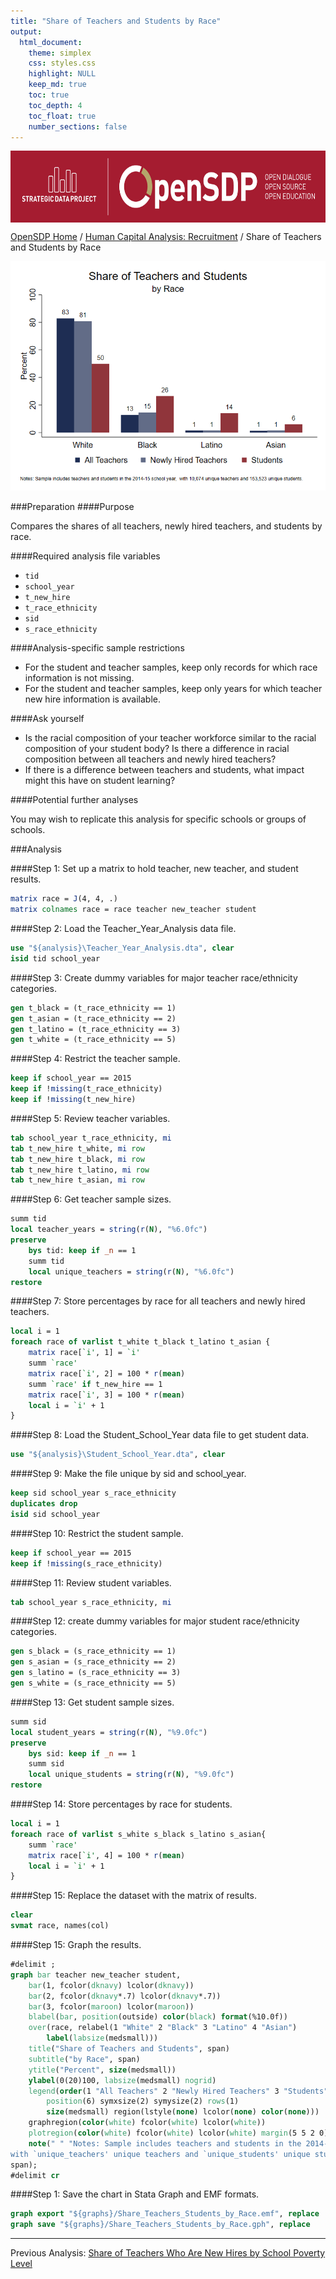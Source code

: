 ```yaml
---
title: "Share of Teachers and Students by Race"
output: 
  html_document:
    theme: simplex
    css: styles.css
    highlight: NULL
    keep_md: true
    toc: true
    toc_depth: 4
    toc_float: true
    number_sections: false
---
```







<div class="navbar navbar-default navbar-fixed-top" id="logo">
<div class="container">
<img src="OpenSDP-Banner_crimson.jpg" style="display: block; margin: 0 auto; height: 115px;">
</div>
</div>

[OpenSDP Home](opensdp.github.io) / [Human Capital Analysis: Recruitment](Human_Capital_Analysis_Recruitment.html) / Share of Teachers and Students by Race

![](Share_of_Teachers_and_Students_by_Race.png)

###Preparation
####Purpose

Compares the shares of all teachers, newly hired teachers, and students by race.

####Required analysis file variables

 - `tid`
 - `school_year`
 - `t_new_hire`
 - `t_race_ethnicity`
 - `sid`
 - `s_race_ethnicity`


####Analysis-specific sample restrictions

 - For the student and teacher samples, keep only records for which race information is not missing.
 - For the student and teacher samples, keep only years for which teacher new hire information is available.


####Ask yourself

 - Is the racial composition of your teacher workforce similar to the racial composition of your student body? Is there a difference in racial composition between all teachers and newly hired teachers?
 - If there is a difference between teachers and students, what impact might this have on student learning?


####Potential further analyses

You may wish to replicate this analysis for specific schools or groups of schools.


###Analysis


####Step 1: Set up a matrix to hold teacher, new teacher, and student results.


```stata
matrix race = J(4, 4, .)
matrix colnames race = race teacher new_teacher student
```


####Step 2: Load the Teacher_Year_Analysis data file.


```stata
use "${analysis}\Teacher_Year_Analysis.dta", clear
isid tid school_year
```


####Step 3: Create dummy variables for major teacher race/ethnicity categories.


```stata
gen t_black = (t_race_ethnicity == 1)
gen t_asian = (t_race_ethnicity == 2)
gen t_latino = (t_race_ethnicity == 3)
gen t_white = (t_race_ethnicity == 5)
```

####Step 4: Restrict the teacher sample.


```stata
keep if school_year == 2015
keep if !missing(t_race_ethnicity)
keep if !missing(t_new_hire)
```


####Step 5: Review teacher variables.


```stata
tab school_year t_race_ethnicity, mi
tab t_new_hire t_white, mi row
tab t_new_hire t_black, mi row
tab t_new_hire t_latino, mi row
tab t_new_hire t_asian, mi row
```


####Step 6: Get teacher sample sizes.


```stata
summ tid
local teacher_years = string(r(N), "%6.0fc")
preserve 
	bys tid: keep if _n == 1
	summ tid
	local unique_teachers = string(r(N), "%6.0fc")
restore
```


####Step 7: Store percentages by race for all teachers and newly hired teachers.


```stata
local i = 1
foreach race of varlist t_white t_black t_latino t_asian {
	matrix race[`i', 1] = `i'
	summ `race'
	matrix race[`i', 2] = 100 * r(mean)
	summ `race' if t_new_hire == 1
	matrix race[`i', 3] = 100 * r(mean)
	local i = `i' + 1
}
```


####Step 8: Load the Student_School_Year data file to get student data.


```stata
use "${analysis}\Student_School_Year.dta", clear
```


####Step 9: Make the file unique by sid and school_year.


```stata
keep sid school_year s_race_ethnicity
duplicates drop
isid sid school_year
```


####Step 10: Restrict the student sample.


```stata
keep if school_year == 2015
keep if !missing(s_race_ethnicity)
```


####Step 11: Review student variables.


```stata
tab school_year s_race_ethnicity, mi
```


####Step 12: create dummy variables for major student race/ethnicity categories.


```stata
gen s_black = (s_race_ethnicity == 1)
gen s_asian = (s_race_ethnicity == 2)
gen s_latino = (s_race_ethnicity == 3)
gen s_white = (s_race_ethnicity == 5)
```


####Step 13: Get student sample sizes.


```stata
summ sid
local student_years = string(r(N), "%9.0fc")
preserve
	bys sid: keep if _n == 1
	summ sid
	local unique_students = string(r(N), "%9.0fc")
restore
```


####Step 14: Store percentages by race for students.


```stata
local i = 1
foreach race of varlist s_white s_black s_latino s_asian{
	summ `race'
	matrix race[`i', 4] = 100 * r(mean)
	local i = `i' + 1
}
```


####Step 15: Replace the dataset with the matrix of results.


```stata
clear 
svmat race, names(col)
```


####Step 15: Graph the results.


```stata
#delimit ;
graph bar teacher new_teacher student, 
	bar(1, fcolor(dknavy) lcolor(dknavy)) 
	bar(2, fcolor(dknavy*.7) lcolor(dknavy*.7)) 
	bar(3, fcolor(maroon) lcolor(maroon))
	blabel(bar, position(outside) color(black) format(%10.0f))
	over(race, relabel(1 "White" 2 "Black" 3 "Latino" 4 "Asian") 
		label(labsize(medsmall)))
	title("Share of Teachers and Students", span)
	subtitle("by Race", span)
	ytitle("Percent", size(medsmall))
	ylabel(0(20)100, labsize(medsmall) nogrid)
	legend(order(1 "All Teachers" 2 "Newly Hired Teachers" 3 "Students")
		position(6) symxsize(2) symysize(2) rows(1)
		size(medsmall) region(lstyle(none) lcolor(none) color(none)))
	graphregion(color(white) fcolor(white) lcolor(white))
	plotregion(color(white) fcolor(white) lcolor(white) margin(5 5 2 0))
	note(" " "Notes: Sample includes teachers and students in the 2014-15 school year, 
with `unique_teachers' unique teachers and `unique_students' unique students.", size(vsmall) 
span);		
#delimit cr
```


####Step 1: Save the chart in Stata Graph and EMF formats.


```stata
graph export "${graphs}/Share_Teachers_Students_by_Race.emf", replace
graph save "${graphs}/Share_Teachers_Students_by_Race.gph", replace
```



---

Previous Analysis: [Share of Teachers Who Are New Hires by School Poverty Level](Share_of_Teachers_Who_Are_New_Hires_by_School_Poverty_Level.html)
